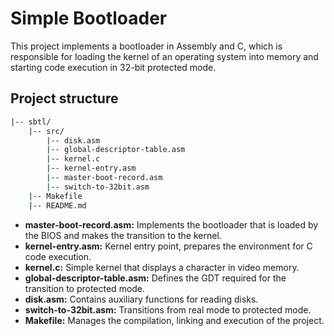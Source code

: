 # Simple Bootloader
This project implements a bootloader in Assembly and C, which is responsible for loading the kernel of an operating system into memory and starting code execution in 32-bit protected mode.

## Project structure
```bash
|-- sbtl/
    |-- src/
        |-- disk.asm
        |-- global-descriptor-table.asm
        |-- kernel.c
        |-- kernel-entry.asm
        |-- master-boot-record.asm
        |-- switch-to-32bit.asm
    |-- Makefile
    |-- README.md
```

- **master-boot-record.asm:** Implements the bootloader that is loaded by the BIOS and makes the transition to the kernel.
- **kernel-entry.asm:** Kernel entry point, prepares the environment for C code execution.
- **kernel.c:** Simple kernel that displays a character in video memory.
- **global-descriptor-table.asm:** Defines the GDT required for the transition to protected mode.
- **disk.asm:** Contains auxiliary functions for reading disks.
- **switch-to-32bit.asm:** Transitions from real mode to protected mode.
- **Makefile:** Manages the compilation, linking and execution of the project.